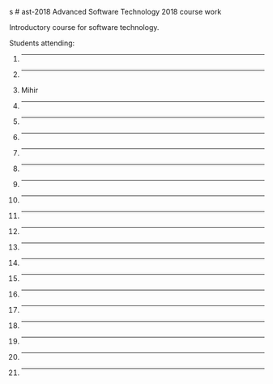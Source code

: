 s # ast-2018
Advanced Software Technology 2018 course work


Introductory course for software technology.

Students attending:
1. ---
2. --- 
3. Mihir 
4. ---
5. ---
6. ---
7. ---
8. ---
9. ---
10. ---
11. ---
12. ---
13. ---
14. ---
15. ---
16. ---
17. ---
18. ---
19. ---
20. ---
21. ---

